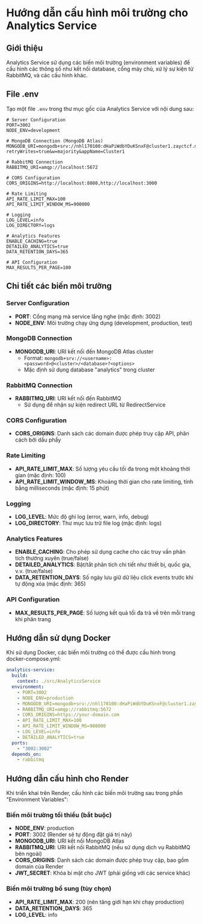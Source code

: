 # Hướng dẫn cấu hình môi trường cho Analytics Service

## Giới thiệu
Analytics Service sử dụng các biến môi trường (environment variables) để cấu hình các thông số như kết nối database, cổng máy chủ, xử lý sự kiện từ RabbitMQ, và các cấu hình khác.

## File .env
Tạo một file `.env` trong thư mục gốc của Analytics Service với nội dung sau:

```
# Server Configuration
PORT=3002
NODE_ENV=development

# MongoDB Connection (MongoDB Atlas)
MONGODB_URI=mongodb+srv://nhl170100:dHaPiWdbYDuKSnxF@cluster1.zayctcf.mongodb.net/analytics?retryWrites=true&w=majority&appName=Cluster1

# RabbitMQ Connection
RABBITMQ_URI=amqp://localhost:5672

# CORS Configuration
CORS_ORIGINS=http://localhost:8080,http://localhost:3000

# Rate Limiting
API_RATE_LIMIT_MAX=100
API_RATE_LIMIT_WINDOW_MS=900000

# Logging
LOG_LEVEL=info
LOG_DIRECTORY=logs

# Analytics Features
ENABLE_CACHING=true
DETAILED_ANALYTICS=true
DATA_RETENTION_DAYS=365

# API Configuration
MAX_RESULTS_PER_PAGE=100
```

## Chi tiết các biến môi trường

### Server Configuration
- **PORT**: Cổng mạng mà service lắng nghe (mặc định: 3002)
- **NODE_ENV**: Môi trường chạy ứng dụng (development, production, test)

### MongoDB Connection
- **MONGODB_URI**: URI kết nối đến MongoDB Atlas cluster
  - Format: `mongodb+srv://<username>:<password>@<cluster>/<database>?<options>`
  - Mặc định sử dụng database "analytics" trong cluster

### RabbitMQ Connection
- **RABBITMQ_URI**: URI kết nối đến RabbitMQ
  - Sử dụng để nhận sự kiện redirect URL từ RedirectService

### CORS Configuration
- **CORS_ORIGINS**: Danh sách các domain được phép truy cập API, phân cách bởi dấu phẩy

### Rate Limiting
- **API_RATE_LIMIT_MAX**: Số lượng yêu cầu tối đa trong một khoảng thời gian (mặc định: 100)
- **API_RATE_LIMIT_WINDOW_MS**: Khoảng thời gian cho rate limiting, tính bằng milliseconds (mặc định: 15 phút)

### Logging
- **LOG_LEVEL**: Mức độ ghi log (error, warn, info, debug)
- **LOG_DIRECTORY**: Thư mục lưu trữ file log (mặc định: logs)

### Analytics Features
- **ENABLE_CACHING**: Cho phép sử dụng cache cho các truy vấn phân tích thường xuyên (true/false)
- **DETAILED_ANALYTICS**: Bật/tắt phân tích chi tiết như thiết bị, quốc gia, v.v. (true/false)
- **DATA_RETENTION_DAYS**: Số ngày lưu giữ dữ liệu click events trước khi tự động xóa (mặc định: 365)

### API Configuration
- **MAX_RESULTS_PER_PAGE**: Số lượng kết quả tối đa trả về trên mỗi trang khi phân trang

## Hướng dẫn sử dụng Docker

Khi sử dụng Docker, các biến môi trường có thể được cấu hình trong docker-compose.yml:

```yaml
analytics-service:
  build:
    context: ./src/AnalyticsService
  environment:
    - PORT=3002
    - NODE_ENV=production
    - MONGODB_URI=mongodb+srv://nhl170100:dHaPiWdbYDuKSnxF@cluster1.zayctcf.mongodb.net/analytics?retryWrites=true&w=majority&appName=Cluster1
    - RABBITMQ_URI=amqp://rabbitmq:5672
    - CORS_ORIGINS=https://your-domain.com
    - API_RATE_LIMIT_MAX=100
    - API_RATE_LIMIT_WINDOW_MS=900000
    - LOG_LEVEL=info
    - DETAILED_ANALYTICS=true
  ports:
    - "3002:3002"
  depends_on:
    - rabbitmq
```

## Hướng dẫn cấu hình cho Render

Khi triển khai trên Render, cấu hình các biến môi trường sau trong phần "Environment Variables":

### Biến môi trường tối thiểu (bắt buộc)
- **NODE_ENV**: production
- **PORT**: 3002 (Render sẽ tự động đặt giá trị này)
- **MONGODB_URI**: URI kết nối MongoDB Atlas
- **RABBITMQ_URI**: URI kết nối RabbitMQ (nếu sử dụng dịch vụ RabbitMQ bên ngoài)
- **CORS_ORIGINS**: Danh sách các domain được phép truy cập, bao gồm domain của Render
- **JWT_SECRET**: Khóa bí mật cho JWT (phải giống với các service khác)

### Biến môi trường bổ sung (tùy chọn)
- **API_RATE_LIMIT_MAX**: 200 (nên tăng giới hạn khi chạy production)
- **DATA_RETENTION_DAYS**: 365
- **LOG_LEVEL**: info 